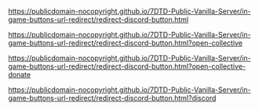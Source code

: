 
https://publicdomain-nocopyright.github.io/7DTD-Public-Vanilla-Server/in-game-buttons-url-redirect/redirect-discord-button.html

https://publicdomain-nocopyright.github.io/7DTD-Public-Vanilla-Server/in-game-buttons-url-redirect/redirect-discord-button.html?open-collective

https://publicdomain-nocopyright.github.io/7DTD-Public-Vanilla-Server/in-game-buttons-url-redirect/redirect-discord-button.html?open-collective-donate

https://publicdomain-nocopyright.github.io/7DTD-Public-Vanilla-Server/in-game-buttons-url-redirect/redirect-discord-button.html?discord
